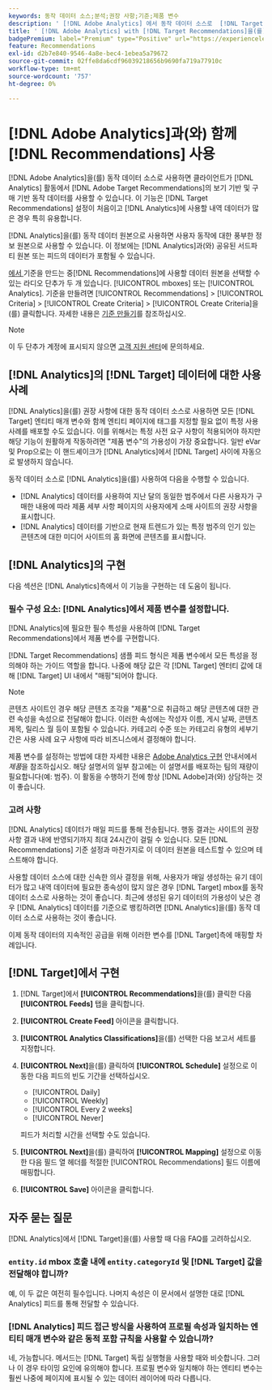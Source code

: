 ```yaml
---
keywords: 동작 데이터 소스;분석;권장 사항;기준;제품 변수
description: ' [!DNL Adobe Analytics] 에서 동작 데이터 소스로  [!DNL Target Recommendations]을(를) 사용하는 방법을 알아보세요.'
title: ' [!DNL Adobe Analytics] with [!DNL Target Recommendations]을(를) 사용하려면 어떻게 합니까?'
badgePremium: label="Premium" type="Positive" url="https://experienceleague.adobe.com/docs/target/using/introduction/intro.html?lang=en#premium newtab=true" tooltip="Target Premium에 포함된 내용을 확인합니다."
feature: Recommendations
exl-id: d2b7e840-9546-4a8e-bec4-1ebea5a79672
source-git-commit: 02ffe8da6cdf96039218656b9690fa719a77910c
workflow-type: tm+mt
source-wordcount: '757'
ht-degree: 0%

---
```


# [!DNL Adobe Analytics]과(와) 함께 [!DNL Recommendations] 사용

[!DNL Adobe Analytics]을(를) 동작 데이터 소스로 사용하면 클라이언트가 [!DNL Analytics] 활동에서 [!DNL Adobe Target Recommendations]의 보기 기반 및 구매 기반 동작 데이터를 사용할 수 있습니다. 이 기능은 [!DNL Target Recommendations] 설정이 처음이고 [!DNL Analytics]에 사용할 내역 데이터가 많은 경우 특히 유용합니다.

[!DNL Analytics]을(를) 동작 데이터 원본으로 사용하면 사용자 동작에 대한 풍부한 정보 원본으로 사용할 수 있습니다. 이 정보에는 [!DNL Analytics]과(와) 공유된 서드파티 원본 또는 피드의 데이터가 포함될 수 있습니다.

[에서 ](/help/main/c-recommendations/c-algorithms/create-new-algorithm.md)기준을 만드는 중[!DNL Recommendations]에 사용할 데이터 원본을 선택할 수 있는 라디오 단추가 두 개 있습니다. [!UICONTROL mboxes] 또는 [!UICONTROL Analytics]. 기준을 만들려면 [!UICONTROL Recommendations] > [!UICONTROL Criteria] > [!UICONTROL Create Criteria] > [!UICONTROL Create Criteria]을(를) 클릭합니다. 자세한 내용은 [기준 만들기](/help/main/c-recommendations/c-algorithms/create-new-algorithm.md)를 참조하십시오.

>[!NOTE]
>
>이 두 단추가 계정에 표시되지 않으면 [고객 지원 센터](/help/main/cmp-resources-and-contact-information.md#reference_ACA3391A00EF467B87930A450050077C)에 문의하세요.

## [!DNL Analytics]의 [!DNL Target] 데이터에 대한 사용 사례

[!DNL Analytics]을(를) 권장 사항에 대한 동작 데이터 소스로 사용하면 모든 [!DNL Target] 엔티티 매개 변수와 함께 엔티티 페이지에 태그를 지정할 필요 없이 특정 사용 사례를 배포할 수도 있습니다. 이를 위해서는 특정 사전 요구 사항이 적용되어야 하지만 해당 기능이 원활하게 작동하려면 &quot;제품 변수&quot;의 가용성이 가장 중요합니다. 일반 eVar 및 Prop으로는 이 핸드셰이크가 [!DNL Analytics]에서 [!DNL Target] 사이에 자동으로 발생하지 않습니다.

동작 데이터 소스로 [!DNL Analytics]을(를) 사용하여 다음을 수행할 수 있습니다.

* [!DNL Analytics] 데이터를 사용하여 지난 달의 동일한 범주에서 다른 사용자가 구매한 내용에 따라 제품 세부 사항 페이지의 사용자에게 소매 사이트의 권장 사항을 표시합니다.
* [!DNL Analytics] 데이터를 기반으로 현재 트렌드가 있는 특정 범주의 인기 있는 콘텐츠에 대한 미디어 사이트의 홈 화면에 콘텐츠를 표시합니다.

## [!DNL Analytics]의 구현

다음 섹션은 [!DNL Analytics]측에서 이 기능을 구현하는 데 도움이 됩니다.

### 필수 구성 요소: [!DNL Analytics]에서 제품 변수를 설정합니다.

[!DNL Analytics]에 필요한 필수 특성을 사용하여 [!DNL Target Recommendations]에서 제품 변수를 구현합니다.

[!DNL Target Recommendations] 샘플 피드 형식은 제품 변수에서 모든 특성을 정의해야 하는 가이드 역할을 합니다. 나중에 해당 값은 각 [!DNL Target] 엔터티 값에 대해 [!DNL Target] UI 내에서 &quot;매핑&quot;되어야 합니다.

>[!NOTE]
>
>콘텐츠 사이트인 경우 해당 콘텐츠 조각을 &quot;제품&quot;으로 취급하고 해당 콘텐츠에 대한 관련 속성을 속성으로 전달해야 합니다. 이러한 속성에는 작성자 이름, 게시 날짜, 콘텐츠 제목, 릴리스 월 등이 포함될 수 있습니다. 카테고리 수준 또는 카테고리 유형의 세부기간은 사용 사례 요구 사항에 따라 비즈니스에서 결정해야 합니다.

제품 변수를 설정하는 방법에 대한 자세한 내용은 [Adobe Analytics 구현](https://experienceleague.adobe.com/docs/analytics/implementation/vars/page-vars/products.html) 안내서에서 *제품*&#x200B;을 참조하십시오. 해당 설명서의 일부 참고에는 이 설명서를 배포하는 팀의 재량이 필요합니다(예: 범주). 이 활동을 수행하기 전에 항상 [!DNL Adobe]과(와) 상담하는 것이 좋습니다.

### 고려 사항

[!DNL Analytics] 데이터가 매일 피드를 통해 전송됩니다. 행동 결과는 사이트의 권장 사항 결과 내에 반영되기까지 최대 24시간이 걸릴 수 있습니다. 모든 [!DNL Recommendations] 기준 설정과 마찬가지로 이 데이터 원본을 테스트할 수 있으며 테스트해야 합니다.

사용할 데이터 소스에 대한 신속한 의사 결정을 위해, 사용자가 매일 생성하는 유기 데이터가 많고 내역 데이터에 필요한 종속성이 많지 않은 경우 [!DNL Target] mbox를 동작 데이터 소스로 사용하는 것이 좋습니다. 최근에 생성된 유기 데이터의 가용성이 낮은 경우 [!DNL Analytics] 데이터를 기준으로 뱅킹하려면 [!DNL Analytics]을(를) 동작 데이터 소스로 사용하는 것이 좋습니다.

이제 동작 데이터의 지속적인 공급을 위해 이러한 변수를 [!DNL Target]측에 매핑할 차례입니다.

## [!DNL Target]에서 구현

1. [!DNL Target]에서 **[!UICONTROL Recommendations]**&#x200B;을(를) 클릭한 다음 **[!UICONTROL Feeds]** 탭을 클릭합니다.

1. **[!UICONTROL Create Feed]** 아이콘을 클릭합니다.

1. **[!UICONTROL Analytics Classifications]**&#x200B;을(를) 선택한 다음 보고서 세트를 지정합니다.

1. **[!UICONTROL Next]**&#x200B;을(를) 클릭하여 **[!UICONTROL Schedule]** 설정으로 이동한 다음 피드의 빈도 기간을 선택하십시오.

   * [!UICONTROL Daily]
   * [!UICONTROL Weekly]
   * [!UICONTROL Every 2 weeks]
   * [!UICONTROL Never]

   피드가 처리할 시간을 선택할 수도 있습니다.

1. **[!UICONTROL Next]**&#x200B;을(를) 클릭하여 **[!UICONTROL Mapping]** 설정으로 이동한 다음 필드 열 헤더를 적절한 [!UICONTROL Recommendations] 필드 이름에 매핑합니다.

1. **[!UICONTROL Save]** 아이콘을 클릭합니다.

## 자주 묻는 질문

[!DNL Analytics]에서 [!DNL Target]을(를) 사용할 때 다음 FAQ를 고려하십시오.

### `entity.id` mbox 호출 내에 `entity.categoryId` 및 [!DNL Target] 값을 전달해야 합니까?

예, 이 두 값은 여전히 필수입니다. 나머지 속성은 이 문서에서 설명한 대로 [!DNL Analytics] 피드를 통해 전달할 수 있습니다.

### [!DNL Analytics] 피드 접근 방식을 사용하여 프로필 속성과 일치하는 엔티티 매개 변수와 같은 동적 포함 규칙을 사용할 수 있습니까?

네, 가능합니다. 메서드는 [!DNL Target] 독립 실행형을 사용할 때와 비슷합니다. 그러나 이 경우 타이밍 요인에 유의해야 합니다. 프로필 변수와 일치해야 하는 엔티티 변수는 훨씬 나중에 페이지에 표시될 수 있는 데이터 레이어에 따라 다릅니다.
